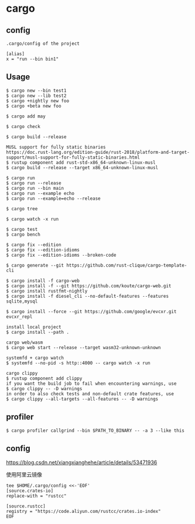 # cargo

## config

    .cargo/config of the project

    [alias]
    x = "run --bin bin1"

## Usage

    $ cargo new --bin test1
    $ cargo new --lib test2
    $ cargo +nightly new foo
    $ cargo +beta new foo

    $ cargo add may

    $ cargo check

    $ cargo build --release

    MUSL support for fully static binaries
    https://doc.rust-lang.org/edition-guide/rust-2018/platform-and-target-support/musl-support-for-fully-static-binaries.html
    $ rustup component add rust-std-x86_64-unknown-linux-musl
    $ cargo build --release --target x86_64-unknown-linux-musl

    $ cargo run
    $ cargo run --release
    $ cargo run --bin main
    $ cargo run --example echo
    $ cargo run --example=echo --release

    $ cargo tree

    $ cargo watch -x run

    $ cargo test
    $ cargo bench

    $ cargo fix --edition
    $ cargo fix --edition-idioms
    $ cargo fix --edition-idioms --broken-code

    $ cargo generate --git https://github.com/rust-clique/cargo-template-cli

    $ cargo install -f cargo-web
    $ cargo install -f --git https://github.com/koute/cargo-web.git
    $ cargo install rustfmt-nightly
    $ cargo install -f diesel_cli --no-default-features --features sqlite,mysql

    $ cargo install --force --git https://github.com/google/evcxr.git evcxr_repl

    install local project
    $ cargo install --path .

    cargo web/wasm
    $ cargo web start --release --target wasm32-unknown-unknown

    systemfd + cargo watch
    $ systemfd --no-pid -s http::4000 -- cargo watch -x run

    cargo clippy
    $ rustup component add clippy
    if you want the build job to fail when encountering warnings, use
    $ cargo clippy -- -D warnings
    in order to also check tests and non-default crate features, use
    $ cargo clippy --all-targets --all-features -- -D warnings

## profiler

    $ cargo profiler callgrind --bin $PATH_TO_BINARY -- -a 3 --like this

## config

https://blog.csdn.net/xiangxianghehe/article/details/53471936

使用阿里云镜像

```
tee $HOME/.cargo/config <<-'EOF'
[source.crates-io]
replace-with = "rustcc"

[source.rustcc]
registry = "https://code.aliyun.com/rustcc/crates.io-index"
EOF
```
